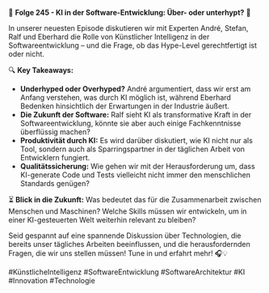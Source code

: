 🚀 **Folge 245 - KI in der Software-Entwicklung: Über- oder unterhypt?** 🤖

In unserer neuesten Episode diskutieren wir mit Experten André, Stefan, Ralf und Eberhard die Rolle von Künstlicher Intelligenz in der Softwareentwicklung – und die Frage, ob das Hype-Level gerechtfertigt ist oder nicht.

🔍 **Key Takeaways:**
- **Underhyped oder Overhyped?** André argumentiert, dass wir erst am Anfang verstehen, was durch KI möglich ist, während Eberhard Bedenken hinsichtlich der Erwartungen in der Industrie äußert.
- **Die Zukunft der Software:** Ralf sieht KI als transformative Kraft in der Softwareentwicklung, könnte sie aber auch einige Fachkenntnisse überflüssig machen?
- **Produktivität durch KI:** Es wird darüber diskutiert, wie KI nicht nur als Tool, sondern auch als Sparringspartner in der täglichen Arbeit von Entwicklern fungiert.
- **Qualitätssicherung:** Wie gehen wir mit der Herausforderung um, dass KI-generate Code und Tests vielleicht nicht immer den menschlichen Standards genügen? 

⏳ **Blick in die Zukunft:** Was bedeutet das für die Zusammenarbeit zwischen Menschen und Maschinen? Welche Skills müssen wir entwickeln, um in einer KI-gesteuerten Welt weiterhin relevant zu bleiben?

Seid gespannt auf eine spannende Diskussion über Technologien, die bereits unser tägliches Arbeiten beeinflussen, und die herausfordernden Fragen, die wir uns stellen müssen! Tune in und erfahrt mehr! 🎧💡

#KünstlicheIntelligenz #SoftwareEntwicklung #SoftwareArchitektur #KI #Innovation #Technologie